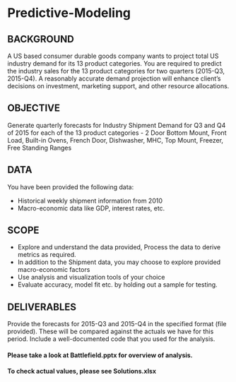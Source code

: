 # Predictive-Modeling
## BACKGROUND ##
A US based consumer durable goods company wants to project total US industry demand for its 13 product categories. You are required to predict the industry sales for the 13 product categories for two quarters (2015-Q3, 2015-Q4). A reasonably accurate demand projection will enhance client’s decisions on investment, marketing support, and other resource allocations.
## OBJECTIVE ##
Generate quarterly forecasts for Industry Shipment Demand for Q3 and Q4 of 2015 for each of the 13 product categories - 2 Door Bottom Mount, Front Load, Built-in Ovens, French Door, Dishwasher, MHC, Top Mount, Freezer, Free Standing Ranges
## DATA ##
You have been provided the following data:
* Historical weekly shipment information from 2010
* Macro-economic data like GDP, interest rates, etc.
## SCOPE ##
* Explore and understand the data provided, Process the data to derive metrics as required.
* In addition to the Shipment data, you may choose to explore provided macro-economic factors
* Use analysis and visualization tools of your choice
* Evaluate accuracy, model fit etc. by holding out a sample for testing.

## DELIVERABLES ##
Provide the forecasts for 2015-Q3 and 2015-Q4 in the specified format (file provided). These will be compared against the actuals we have for this period. Include a well-documented code that you used for the analysis.

#### Please take a look at Battlefield.pptx for overview of analysis. ####
#### To check actual values, please see Solutions.xlsx ####
